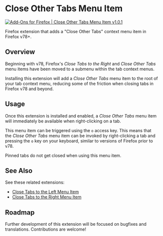 # Close Other Tabs Menu Item

[![Add-Ons for Firefox | Close Other Tabs Menu Item v1.0.1](https://img.shields.io/badge/Firefox%20Add--Ons-v1.0.1-722291)](https://addons.mozilla.org/en-US/firefox/addon/close-other-tabs-item/)

Firefox extension that adds a "Close Other Tabs" context menu item in Firefox v78+.

## Overview
Beginning with v78, Firefox's _Close Tabs to the Right_ and _Close Other Tabs_ menu items have been moved to a submenu within the tab context menus.

Installing this extension will add a _Close Other Tabs_ menu item to the root of your tab context menu, reducing some of the friction when closing tabs in Firefox v78 and beyond.

## Usage
Once this extension is installed and enabled, a _Close Other Tabs_ menu item will immediately be available when right-clicking on a tab.

This menu item can be triggered using the `o` access key. This means that the _Close Other Tabs_ menu item can be invoked by right-clicking a tab and pressing the `o` key on your keyboard, similar to versions of Firefox prior to v78.

Pinned tabs do not get closed when using this menu item.

## See Also
See these related extensions:

- [Close Tabs to the Left Menu Item](https://github.com/joe-damore/close-tabs-to-the-left-item)
- [Close Tabs to the Right Menu Item](https://github.com/joe-damore/close-tabs-to-the-right-item)

## Roadmap
Further development of this extension will be focused on bugfixes and translations. Contributions are welcome!
